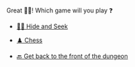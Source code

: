 Great 👍🏻! Which game will you play ❓

- [🕵️‍♂️ Hide and Seek](1-BBCA.md)

- [♟️ Chess](1-BBCB.md)

- [🔙 Get back to the front of the dungeon](../begin-journey.md)
